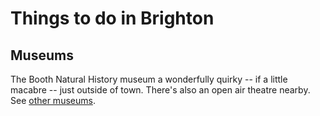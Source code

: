 # Things to do in Brighton

## Museums

The Booth Natural History museum a wonderfully quirky -- if a little macabre -- just outside of town. There's also an open air theatre nearby. See [other museums](https://brightonmuseums.org.uk/whats-on/).
